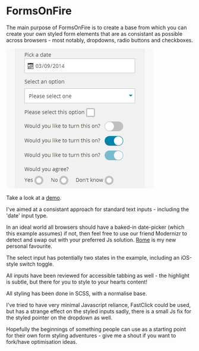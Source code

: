FormsOnFire
===========

The main purpose of FormsOnFire is to create a base from which you can create your own styled form elements that are as consistant as possible across browsers - most notably, dropdowns, radio buttons and checkboxes.

[![Forms on Fire demo](https://github.com/squidgemonster/formsonfire/raw/master/preview.png)](http://jsfiddle.net/gh/get/mootools/1.2/squidgemonster/formsonfire/tree/master/)

Take a look at a [demo](http://jsfiddle.net/gh/get/mootools/1.2/squidgemonster/formsonfire/tree/master/).

I've aimed at a consistant approach for standard text inputs - including the 'date' input type.

In an ideal world all browsers should have a baked-in date-picker (which this example assumes) if not, then feel free to use our friend Modernizr to detect and swap out with your preferred Js solution. [Rome](https://github.com/bevacqua/rome) is my new personal favourite.

The select input has potentially two states in the example, including an iOS-style switch toggle.

All inputs have been reviewed for accessible tabbing as well - the highlight is subtle, but there for you to style to your hearts content!

All styling has been done in SCSS, with a normalise base.

I've tried to have very minimal Javascript reliance, FastClick could be used, but has a strange effect on the styled inputs sadly, there is a small Js fix for the styled pointer on the dropdown as well.

Hopefully the beginnings of something people can use as a starting point for their own form styling adventures - give me a shout if you want to fork/have optimisation ideas.